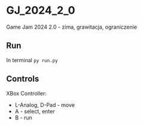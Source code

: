 # GJ_2024_2_0
Game Jam 2024 2.0 - zima, grawitacja, ograniczenie

##  Run
In terminal ``py run.py``

## Controls
XBox Controller:
- L-Analog, D-Pad - move
- A - select, enter
- B - run